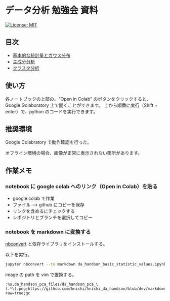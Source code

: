 # データ分析 勉強会 資料

[![License: MIT](https://img.shields.io/badge/License-MIT-yellow.svg)](LICENSE)


## 目次

- [基本的な統計量とガウス分布](da_handson_basic_statistic_values.ipynb)
- [主成分分析](da_handson_pca.ipynb)
- [クラスタ分析](da_handson_clustering.ipynb)

## 使い方

各ノートブックの上部の、"Open in Colab" のボタンをクリックすると、
Google Golaboratory 上で開くことができます。
上から順番に実行（Shift + enter）で、python のコードを実行できます。

## 推奨環境

Google Colabratory で動作確認を行った。

オフライン環境の場合、画像が正常に表示されない箇所があります。

## 作業メモ

### notebook に google colab へのリンク（Open in Colab）を貼る

- google colab で作業
- ファイル --> github にコピーを保存
- リンクを含めるにチェックする
- レポジトリとブランチを選択してコピー

### notebook を markdown に変換する

[nbconvert](https://nbconvert.readthedocs.io/en/latest/) と依存ライブラリをインストールする。

以下を実行。

```bash
jupyter nbconvert --to markdown da_handson_basic_statistic_values.ipynb
```

image の path を vim で置換する。

```
:%s;da_handson_pca_files/da_handson_pca_\(.*\).png;https://github.com/hnishi/hnishi_da_handson/blob/dev/markdown/da_handson_pca_files/da_handson_pca_\1.png?raw=true;gc
```
